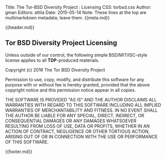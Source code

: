 Title: The Tor-BSD Diversity Project : Licensing
CSS: torbsd.css
Author: gman
Editors: attila
Date: 2015-05-14
Note: These lines at the top are multimarkdown metadata; leave them.
{{meta.md}}

{{header.md}}

## Tor BSD Diversity Project Licensing ##

Unless outside of our control, the following simple BSD/MIT/ISC-style license applies to all __TDP__-produced materials.

Copyright (c) 2016 The Tor BSD Diversity Project

Permission to use, copy, modify, and distribute this software for any
purpose with or without fee is hereby granted, provided that the above
copyright notice and this permission notice appear in all copies.

THE SOFTWARE IS PROVIDED "AS IS" AND THE AUTHOR DISCLAIMS ALL WARRANTIES
WITH REGARD TO THIS SOFTWARE INCLUDING ALL IMPLIED WARRANTIES OF
MERCHANTABILITY AND FITNESS. IN NO EVENT SHALL THE AUTHOR BE LIABLE FOR
ANY SPECIAL, DIRECT, INDIRECT, OR CONSEQUENTIAL DAMAGES OR ANY DAMAGES
WHATSOEVER RESULTING FROM LOSS OF USE, DATA OR PROFITS, WHETHER IN AN
ACTION OF CONTRACT, NEGLIGENCE OR OTHER TORTIOUS ACTION, ARISING OUT OF
OR IN CONNECTION WITH THE USE OR PERFORMANCE OF THIS SOFTWARE.

{{footer.md}}
